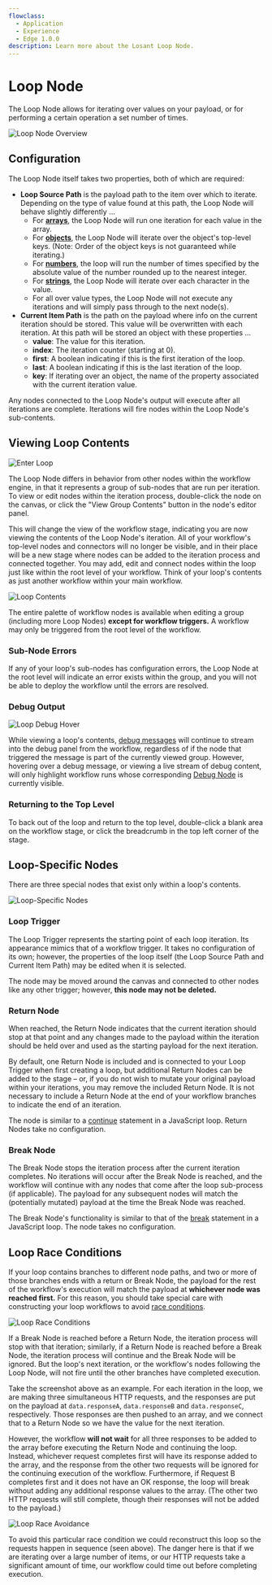```yaml
---
flowclass:
  - Application
  - Experience
  - Edge 1.0.0
description: Learn more about the Losant Loop Node.
---
```


# Loop Node

The Loop Node allows for iterating over values on your payload, or for performing a certain operation a set number of times.

![Loop Node Overview](/images/workflows/logic/loop-overview.png "Loop Node Overview")

## Configuration

The Loop Node itself takes two properties, both of which are required:

* **Loop Source Path** is the payload path to the item over which to iterate. Depending on the type of value found at this path, the Loop Node will behave slightly differently ...
    * For [**arrays**](https://developer.mozilla.org/en-US/docs/Web/JavaScript/Reference/Global_Objects/Array), the Loop Node will run one iteration for each value in the array.
    * For [**objects**](https://developer.mozilla.org/en-US/docs/Web/JavaScript/Reference/Global_Objects/Object), the Loop Node will iterate over the object's top-level keys. (Note: Order of the object keys is not guaranteed while iterating.)
    * For [**numbers**](https://developer.mozilla.org/en-US/docs/Web/JavaScript/Reference/Global_Objects/Number), the loop will run the number of times specified by the absolute value of the number rounded up to the nearest integer.
    * For [**strings**](https://developer.mozilla.org/en-US/docs/Web/JavaScript/Reference/Global_Objects/String), the Loop Node will iterate over each character in the value.
    * For all over value types, the Loop Node will not execute any iterations and will simply pass through to the next node(s).
* **Current Item Path** is the path on the payload where info on the current iteration should be stored. This value will be overwritten with each iteration. At this path will be stored an object with these properties ...
    * **value**: The value for this iteration.
    * **index**: The iteration counter (starting at 0).
    * **first**: A boolean indicating if this is the first iteration of the loop.
    * **last**: A boolean indicating if this is the last iteration of the loop.
    * **key**: If iterating over an object, the name of the property associated with the current iteration value.

Any nodes connected to the Loop Node's output will execute after all iterations are complete. Iterations will fire nodes within the Loop Node's sub-contents.

## Viewing Loop Contents

![Enter Loop](/images/workflows/logic/loop-enter-contents.png "Enter Loop")

The Loop Node differs in behavior from other nodes within the workflow engine, in that it represents a group of sub-nodes that are run per iteration. To view or edit nodes within the iteration process, double-click the node on the canvas, or click the "View Group Contents" button in the node's editor panel.

This will change the view of the workflow stage, indicating you are now viewing the contents of the Loop Node's iteration. All of your workflow's top-level nodes and connectors will no longer be visible, and in their place will be a new stage where nodes can be added to the iteration process and connected together. You may add, edit and connect nodes within the loop just like within the root level of your workflow. Think of your loop's contents as just another workflow within your main workflow.

![Loop Contents](/images/workflows/logic/loop-contents.png "Loop Contents")

The entire palette of workflow nodes is available when editing a group (including more Loop Nodes) **except for workflow triggers.** A workflow may only be triggered from the root level of the workflow.

### Sub-Node Errors

If any of your loop's sub-nodes has configuration errors, the Loop Node at the root level will indicate an error exists within the group, and you will not be able to deploy the workflow until the errors are resolved.

### Debug Output

![Loop Debug Hover](/images/workflows/logic/loop-debug-hover.png "Loop Debug Hover")

While viewing a loop's contents, [debug messages](/workflows/outputs/debug/#viewing-debug-output) will continue to stream into the debug panel from the workflow, regardless of if the node that triggered the message is part of the currently viewed group. However, hovering over a debug message, or viewing a live stream of debug content, will only highlight workflow runs whose corresponding [Debug Node](/workflows/output/debug/) is currently visible.

### Returning to the Top Level

To back out of the loop and return to the top level, double-click a blank area on the workflow stage, or click the breadcrumb in the top left corner of the stage.

## Loop-Specific Nodes

There are three special nodes that exist only within a loop's contents.

![Loop-Specific Nodes](/images/workflows/logic/loop-special-nodes.png "Loop-Specific Nodes")

### Loop Trigger

The Loop Trigger represents the starting point of each loop iteration. Its appearance mimics that of a workflow trigger. It takes no configuration of its own; however, the properties of the loop itself (the Loop Source Path and Current Item Path) may be edited when it is selected.

The node may be moved around the canvas and connected to other nodes like any other trigger; however, **this node may not be deleted.**

### Return Node

When reached, the Return Node indicates that the current iteration should stop at that point and any changes made to the payload within the iteration should be held over and used as the starting payload for the next iteration.

By default, one Return Node is included and is connected to your Loop Trigger when first creating a loop, but additional Return Nodes can be added to the stage – or, if you do not wish to mutate your original payload within your iterations, you may remove the included Return Node. It is not necessary to include a Return Node at the end of your workflow branches to indicate the end of an iteration.

The node is similar to a [continue](https://www.w3schools.com/js/js_break.asp) statement in a JavaScript loop. Return Nodes take no configuration.

### Break Node

The Break Node stops the iteration process after the current iteration completes. No iterations will occur after the Break Node is reached, and the workflow will continue with any nodes that come after the loop sub-process (if applicable). The payload for any subsequent nodes will match the (potentially mutated) payload at the time the Break Node was reached.

The Break Node's functionality is similar to that of the [break](https://www.w3schools.com/js/js_break.asp) statement in a JavaScript loop. The node takes no configuration.

## Loop Race Conditions

If your loop contains branches to different node paths, and two or more of those branches ends with a return or Break Node, the payload for the rest of the workflow's execution will match the payload at **whichever node was reached first.** For this reason, you should take special care with constructing your loop workflows to avoid [race conditions](https://en.wikipedia.org/wiki/Race_condition).

![Loop Race Conditions](/images/workflows/logic/loop-race-example.png "Loop Race Conditions")

If a Break Node is reached before a Return Node, the iteration process will stop with that iteration; similarly, if a Return Node is reached before a Break Node, the iteration process will continue and the Break Node will be ignored. But the loop's next iteration, or the workflow's nodes following the Loop Node, will not fire until the other branches have completed execution.

Take the screenshot above as an example. For each iteration in the loop, we are making three simultaneous HTTP requests, and the responses are put on the payload at `data.responseA`, `data.responseB` and `data.responseC`, respectively. Those responses are then pushed to an array, and we connect that to a Return Node so we have the value for the next iteration.

However, the workflow **will not wait** for all three responses to be added to the array before executing the Return Node and continuing the loop. Instead, whichever request completes first will have its response added to the array, and the response from the other two requests will be ignored for the continuing execution of the workflow. Furthermore, if Request B completes first and it does not have an OK response, the loop will break without adding any additional response values to the array. (The other two HTTP requests will still complete, though their responses will not be added to the payload.)

![Loop Race Avoidance](/images/workflows/logic/loop-race-avoidance.png "Loop Race Avoidance")

To avoid this particular race condition we could reconstruct this loop so the requests happen in sequence (seen above). The danger here is that if we are iterating over a large number of items, or our HTTP requests take a significant amount of time, our workflow could time out before completing execution.
